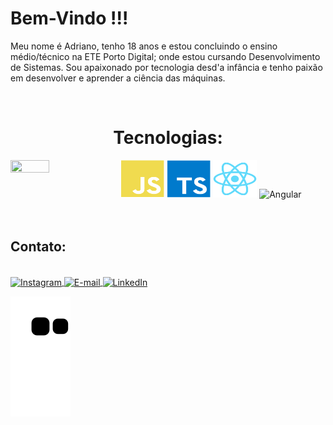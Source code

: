 # Bem-Vindo !!!

Meu nome é Adriano, tenho 18 anos e estou concluindo o ensino médio/técnico na ETE Porto Digital; onde estou cursando Desenvolvimento de Sistemas.
Sou apaixonado por tecnologia desd'a infância e tenho paixão em desenvolver e aprender a ciência das máquinas.

<div><br>
  <h1 align="center"> Tecnologias: </h1>
  <img alt="JavaScript" height="60" width="70" src="https://raw.githubusercontent.com/devicons/devicon/master/icons/javascript/javascript-plain.svg">
  <img alt="TypeScript" height="60" width="70" src="https://raw.githubusercontent.com/devicons/devicon/master/icons/typescript/typescript-plain.svg">
  <img alt="React" height="60" width="70" src="https://raw.githubusercontent.com/devicons/devicon/master/icons/react/react-original.svg">
  <img alt="Angular" height="60" width="70" src="https://cdn.jsdelivr.net/gh/devicons/devicon/icons/angularjs/angularjs-original.svg" />
  <img align="left" height="35%" width="35%" src="https://cdn.discordapp.com/attachments/743927816021737565/1031679578353172570/IMG_8338-removebg-preview.png">
</div>
<br>
<br>

## Contato:
<br>
<div>
    
  <a href="https://instagram.com/eu_nicin">
    <img margin="10px" align="center" alt="Instagram" height="60" width="70" src="https://img.icons8.com/color/48/000000/instagram-new--v1.png">
  </a>
  
  <a href = "https://mail.google.com/mail/u/0/?tab=rm&ogbl#inbox">
    <img align="center" alt="E-mail" height="45" width="45" src="https://upload.wikimedia.org/wikipedia/commons/thumb/7/7e/Gmail_icon_%282020%29.svg/768px-Gmail_icon_%282020%29.svg.png?20221017173631">
  </a>
  
  <a href="https://www.linkedin.com/in/adriano-bispo-85293a240/">
    <img align="center" alt="LinkedIn" height="60" width="70" src="https://img.icons8.com/color/48/000000/linkedin-circled--v1.png"/>
  </a>   
</div>

![Snake animation](https://github.com/AdrianoBispo/AdrianoBispo/blob/output/github-contribution-grid-snake.svg)
